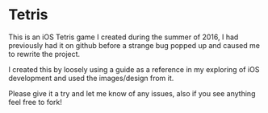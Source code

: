 # Tetris

This is an iOS Tetris game I created during the summer of 2016, I had previously had it on github before a strange bug popped up and caused me to rewrite the project.

I created this by loosely using a guide as a reference in my exploring of iOS development and used the images/design from it.

Please give it a try and let me know of any issues, also if you see anything feel free to fork!
